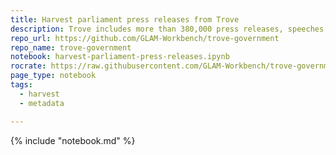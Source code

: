 ```yaml
---
title: Harvest parliament press releases from Trove
description: Trove includes more than 380,000 press releases, speeches, and interview transcripts issued by Australian federal politicians and saved by the Parliamentary Library. This notebook shows you how to harvest both metadata and full text from a search of the parliamentary press releases. The metadata is available from Trove, but to get the full text we have to go back to the Parliamentary Library's database, ParlInfo.
repo_url: https://github.com/GLAM-Workbench/trove-government
repo_name: trove-government
notebook: harvest-parliament-press-releases.ipynb
rocrate: https://raw.githubusercontent.com/GLAM-Workbench/trove-government/master/ro-crate-metadata.json
page_type: notebook
tags:
  - harvest
  - metadata

---
```


{% include "notebook.md" %}

